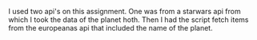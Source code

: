 I used two api's on this assignment. One was from a starwars api from which I took the data of the planet hoth. Then I had the script fetch items from the europeanas api that included the name of the planet.  
